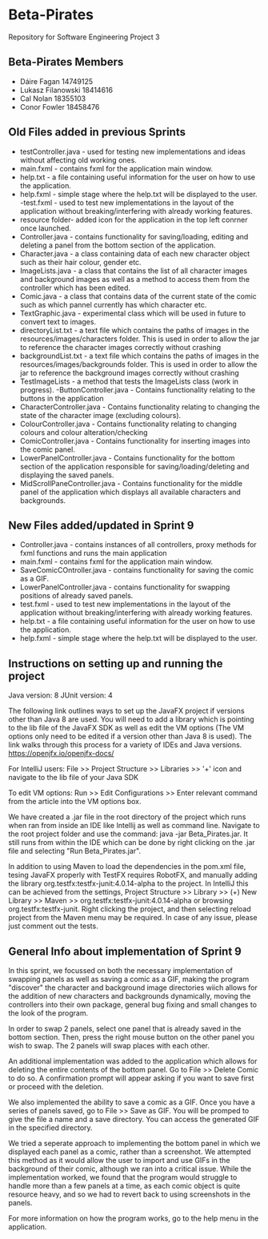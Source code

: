 # Beta-Pirates
Repository for Software Engineering Project 3

## Beta-Pirates Members
- Dáire Fagan 14749125
- Lukasz Filanowski 18414616
- Cal Nolan 18355103
- Conor Fowler 18458476

## Old Files added in previous Sprints
- testController.java - used for testing new implementations and ideas without affecting old working ones. 
- main.fxml - contains fxml for the application main window.
- help.txt - a file containing useful information for the user on how to use the application.
- help.fxml - simple stage where the help.txt will be displayed to the user.
-test.fxml - used to test new implementations in the layout of the application without breaking/interfering with already working features.
- resource folder- added icon for the application in the top left conrner once launched.
- Controller.java - contains functionality for saving/loading, editing and deleting a panel from the bottom section of the application. 
- Character.java - a class containing data of each new character object such as their hair colour, gender etc.
- ImageLists.java - a class that contains the list of all character images and background images as well as a method to access them from the controller which has been 
edited. 
- Comic.java - a class that contains data of the current state of the comic such as which pannel currently has which character etc.  
- TextGraphic.java - experimental class which will be used in future to convert text to images. 
- directoryList.txt - a text file which contains the paths of images in the resources/images/characters folder. This is used in order to allow the jar to reference 
 the character images correctly without crashing
 - backgroundList.txt - a text file which contains the paths of images in the resources/images/backgrounds folder. This is used in order to allow the jar to reference 
 the background images correctly without crashing
 - TestImageLists - a method that tests the ImageLists class (work in progress).
 -ButtonController.java - Contains functionality relating to the buttons in the application
- CharacterController.java - Contains functionality relating to changing the state of the character image (excluding colours).
- ColourController.java - Contains functionality relating to changing colours and colour alteration/checking
- ComicController.java - Contains functionality for inserting images into the comic panel.
- LowerPanelController.java - Contains functionality for the bottom section of the application responsible for saving/loading/deleting and displaying the saved 
  panels.
- MidScrollPaneController.java - Contains functionality for the middle panel of the application which displays all available characters and backgrounds. 


## New Files added/updated in Sprint 9
- Controller.java - contains instances of all controllers, proxy methods for fxml functions and runs the main application 
- main.fxml - contains fxml for the application main window.
- SaveComicCOntroller.java - contains functionality for saving the comic as a GIF.
- LowerPanelController.java - contains functionality for swapping positions of already saved panels.
- test.fxml - used to test new implementations in the layout of the application without breaking/interfering with already working features.
- help.txt - a file containing useful information for the user on how to use the application.
- help.fxml - simple stage where the help.txt will be displayed to the user.

 
## Instructions on setting up and running the project
Java version: 8
JUnit version: 4

The following link outlines ways to set up the JavaFX project if versions other than Java 8 are used. You will need to add a library which is pointing to the lib file 
of the JavaFX SDK as well as edit the VM options (The VM options only need to be edited if a version other than Java 8 is used). The link walks through this process 
for a variety of IDEs and Java versions.
https://openjfx.io/openjfx-docs/

For IntelliJ users: File >> Project Structure >> Libraries >> '+' icon and navigate to the lib file of your Java SDK

To edit VM options: Run >> Edit Configurations >> Enter relevant command from the article into the VM options box.

We have created a .jar file in the root directory of the project which runs when ran from inside an IDE like Intellij as well as command line. Navigate to the root 
project folder and use the command: java -jar Beta_Pirates.jar. It still runs from within the IDE which can be done by right clicking on the .jar file and selecting 
"Run Beta_Pirates.jar".

In addition to using Maven to load the dependencies in the pom.xml file, tesing JavaFX properly with TestFX requires RobotFX, and manually adding the library org.testfx:testfx-junit:4.0.14-alpha to the project. In IntelliJ this can be achieved from the settings, Project Structure >> Library >> (+) New Library >> Maven >> org.testfx:testfx-junit:4.0.14-alpha or browsing org.testfx:testfx-junit. Right clicking the project, and then selecting reload project from the Maven menu may be required. In case of any issue, please just comment out the tests.

## General Info about implementation of Sprint 9

In this sprint, we focussed on both the necessary implementation of swapping panels as well as saving a comic as a GIF, making the program "discover" the character 
and background image directories wiich allows for the addition of new characters and backgrounds dynamically, moving the controllers into their own package, general 
bug fixing and small changes to the look of the program.

In order to swap 2 panels, select one panel that is already saved in the bottom section. Then, press the right mouse button on the other panel you wish to swap. The 2
panels will swap places with each other.

An additional implementation was added to the application which allows for deleting the entire contents of the bottom panel. Go to File >> Delete Comic to do so. A confirmation 
prompt will appear asking if you want to save first or proceed with the deletion.

We also implemented the ability to save a comic as a GIF. Once you have a series of panels saved, go to File >> Save as GIF. You will be promped to give the file a 
name and a save directory. You can access the generated GIF in the specified directory.

We tried a seperate approach to implementing the bottom panel in which we displayed each panel as a comic, rather than a screenshot. We attempted this method as it would
allow the user to import and use GIFs in the background of their comic, although we ran into a critical issue.
While the implementation worked, we found that the program would struggle to handle more than a few panels at a time, as each comic object is quite resource heavy, and
so we had to revert back to using screenshots in the panels.

For more information on how the program works, go to the help menu in the application. 
